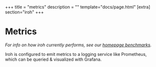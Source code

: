 +++
title = "metrics"
description = ""
template="docs/page.html"
[extra]
section="iroh"
+++

# Metrics

_For info on how iroh currently performs, see our [homepage benchmarks](https://iroh.computer)._

Iroh is configured to emit metrics to a logging service like Prometheus, which can be queried & visualized with Grafana.
